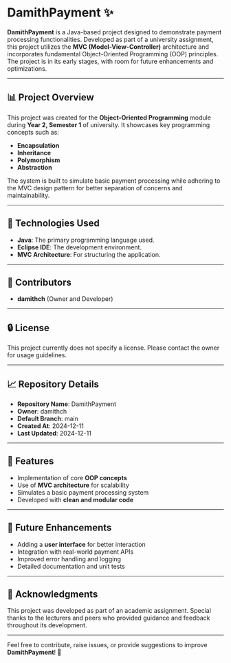 # DamithPayment ✨

**DamithPayment** is a Java-based project designed to demonstrate payment processing functionalities. Developed as part of a university assignment, this project utilizes the **MVC (Model-View-Controller)** architecture and incorporates fundamental Object-Oriented Programming (OOP) principles. The project is in its early stages, with room for future enhancements and optimizations.

---

## 📊 Project Overview

This project was created for the **Object-Oriented Programming** module during **Year 2, Semester 1** of university. It showcases key programming concepts such as:

- **Encapsulation**
- **Inheritance**
- **Polymorphism**
- **Abstraction**

The system is built to simulate basic payment processing while adhering to the MVC design pattern for better separation of concerns and maintainability.

---

## 🔧 Technologies Used

- **Java**: The primary programming language used.
- **Eclipse IDE**: The development environment.
- **MVC Architecture**: For structuring the application.

---

## 👥 Contributors

- **damithch** (Owner and Developer)
---

## 🔒 License

This project currently does not specify a license. Please contact the owner for usage guidelines.

---

## 📈 Repository Details

- **Repository Name**: DamithPayment
- **Owner**: damithch
- **Default Branch**: main
- **Created At**: 2024-12-11
- **Last Updated**: 2024-12-11

---

## 🎨 Features

- Implementation of core **OOP concepts**
- Use of **MVC architecture** for scalability
- Simulates a basic payment processing system
- Developed with **clean and modular code**

---

## 🔄 Future Enhancements

- Adding a **user interface** for better interaction
- Integration with real-world payment APIs
- Improved error handling and logging
- Detailed documentation and unit tests
---

## 🌟 Acknowledgments

This project was developed as part of an academic assignment. Special thanks to the lecturers and peers who provided guidance and feedback throughout its development.

---

Feel free to contribute, raise issues, or provide suggestions to improve **DamithPayment**! 🚀

